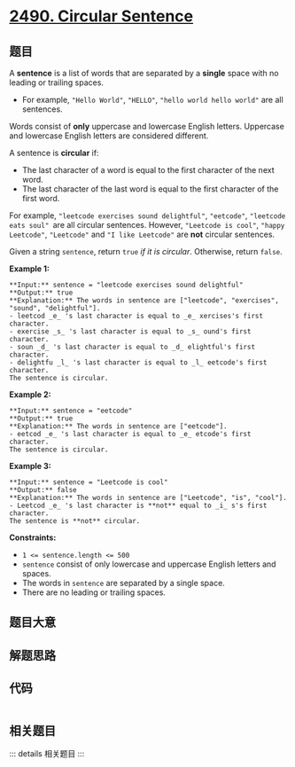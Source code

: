 # [2490. Circular Sentence](https://leetcode.com/problems/circular-sentence)

## 题目

A **sentence** is a list of words that are separated by a **single** space
with no leading or trailing spaces.

  * For example, `"Hello World"`, `"HELLO"`, `"hello world hello world"` are all sentences.

Words consist of **only** uppercase and lowercase English letters. Uppercase
and lowercase English letters are considered different.

A sentence is **circular** if:

  * The last character of a word is equal to the first character of the next word.
  * The last character of the last word is equal to the first character of the first word.

For example, `"leetcode exercises sound delightful"`, `"eetcode"`, `"leetcode
eats soul" `are all circular sentences. However, `"Leetcode is cool"`, `"happy
Leetcode"`, `"Leetcode"` and `"I like Leetcode"` are **not** circular
sentences.

Given a string `sentence`, return `true` _if it is circular_. Otherwise,
return `false`.



**Example 1:**

    
    
    **Input:** sentence = "leetcode exercises sound delightful"
    **Output:** true
    **Explanation:** The words in sentence are ["leetcode", "exercises", "sound", "delightful"].
    - leetcod _e_ 's last character is equal to _e_ xercises's first character.
    - exercise _s_ 's last character is equal to _s_ ound's first character.
    - soun _d_ 's last character is equal to _d_ elightful's first character.
    - delightfu _l_ 's last character is equal to _l_ eetcode's first character.
    The sentence is circular.

**Example 2:**

    
    
    **Input:** sentence = "eetcode"
    **Output:** true
    **Explanation:** The words in sentence are ["eetcode"].
    - eetcod _e_ 's last character is equal to _e_ etcode's first character.
    The sentence is circular.

**Example 3:**

    
    
    **Input:** sentence = "Leetcode is cool"
    **Output:** false
    **Explanation:** The words in sentence are ["Leetcode", "is", "cool"].
    - Leetcod _e_ 's last character is **not** equal to _i_ s's first character.
    The sentence is **not** circular.



**Constraints:**

  * `1 <= sentence.length <= 500`
  * `sentence` consist of only lowercase and uppercase English letters and spaces.
  * The words in `sentence` are separated by a single space.
  * There are no leading or trailing spaces.


## 题目大意

## 解题思路

## 代码

```javascript

```

## 相关题目

::: details 相关题目
:::
